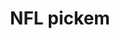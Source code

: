 ---
layout: post
title: 'NFL pickem'
story: 'http://www.bostonglobe.com/2014/09/02/globe-nfl-pick/lrrDKN5JOcILOf4NAc95kN/story.html'
text: 'A season long competition where users get to pick NFL games against the Globe columnists.'
vimeo: '<iframe src="//player.vimeo.com/video/106284569?title=0&amp;byline=0&amp;portrait=0&amp;color=ffffff" width="640" height="338" frameborder="0" webkitallowfullscreen mozallowfullscreen allowfullscreen></iframe>'
---